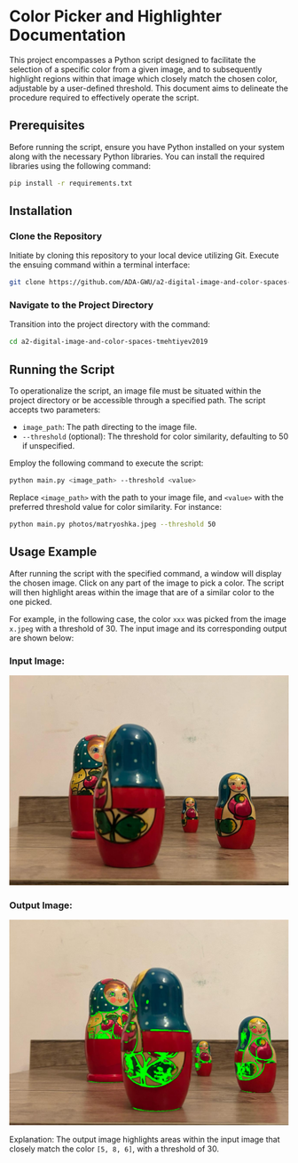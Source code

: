# Color Picker and Highlighter Documentation

This project encompasses a Python script designed to facilitate the selection of a specific color from a given image, and to subsequently highlight regions within that image which closely match the chosen color, adjustable by a user-defined threshold. This document aims to delineate the procedure required to effectively operate the script.

## Prerequisites

Before running the script, ensure you have Python installed on your system along with the necessary Python libraries. You can install the required libraries using the following command:

```bash
pip install -r requirements.txt
```

## Installation

### Clone the Repository

Initiate by cloning this repository to your local device utilizing Git. Execute the ensuing command within a terminal interface:

```bash
git clone https://github.com/ADA-GWU/a2-digital-image-and-color-spaces-tmehtiyev2019.git
```

### Navigate to the Project Directory

Transition into the project directory with the command:

```bash
cd a2-digital-image-and-color-spaces-tmehtiyev2019
```



## Running the Script

To operationalize the script, an image file must be situated within the project directory or be accessible through a specified path. The script accepts two parameters:

- `image_path`: The path directing to the image file.
- `--threshold` (optional): The threshold for color similarity, defaulting to 50 if unspecified.

Employ the following command to execute the script:

```bash
python main.py <image_path> --threshold <value>
```


Replace `<image_path>` with the path to your image file, and `<value>` with the preferred threshold value for color similarity. For instance:


```bash
python main.py photos/matryoshka.jpeg --threshold 50
```

## Usage Example

After running the script with the specified command, a window will display the chosen image. Click on any part of the image to pick a color. The script will then highlight areas within the image that are of a similar color to the one picked.

For example, in the following case, the color `xxx` was picked from the image `x.jpeg` with a threshold of 30. The input image and its corresponding output are shown below:

### Input Image:
![Input Image](photos/matryoshka.jpeg)

### Output Image:
![Output Image](outputs/similar_colors_highlighted.png)

Explanation: The output image highlights areas within the input image that closely match the color `[5, 8, 6]`, with a threshold of 30.





